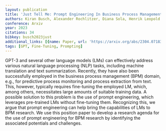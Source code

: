 ```yaml
---
layout: publication
title: 'Just Tell Me: Prompt Engineering In Business Process Management'
authors: Kiran Busch, Alexander Rochlitzer, Diana Sola, Henrik Leopold
conference: Arxiv
year: 2023
citations: 34
bibkey: busch2023just
additional_links: [{name: Paper, url: 'https://arxiv.org/abs/2304.07183'}]
tags: [GPT, Fine-Tuning, Prompting]
---
```

GPT-3 and several other language models (LMs) can effectively address various
natural language processing (NLP) tasks, including machine translation and text
summarization. Recently, they have also been successfully employed in the
business process management (BPM) domain, e.g., for predictive process
monitoring and process extraction from text. This, however, typically requires
fine-tuning the employed LM, which, among others, necessitates large amounts of
suitable training data. A possible solution to this problem is the use of
prompt engineering, which leverages pre-trained LMs without fine-tuning them.
Recognizing this, we argue that prompt engineering can help bring the
capabilities of LMs to BPM research. We use this position paper to develop a
research agenda for the use of prompt engineering for BPM research by
identifying the associated potentials and challenges.